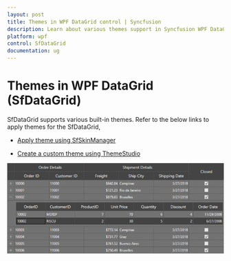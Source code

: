 ```yaml
---
layout: post
title: Themes in WPF DataGrid control | Syncfusion
description: Learn about various themes support in Syncfusion WPF DataGrid (SfDataGrid) control and more details.
platform: wpf
control: SfDataGrid
documentation: ug
---
```


# Themes in WPF DataGrid (SfDataGrid)


SfDataGrid supports various built-in themes. Refer to the below links to apply themes for the SfDataGrid,


  * [Apply theme using SfSkinManager](https://help.syncfusion.com/wpf/themes/skin-manager)
	
  * [Create a custom theme using ThemeStudio](https://help.syncfusion.com/wpf/themes/theme-studio#creating-custom-theme)

  ![Display Blend theme implemented for WPF SfDataGrid](Themes_images/themes_img1.png)

